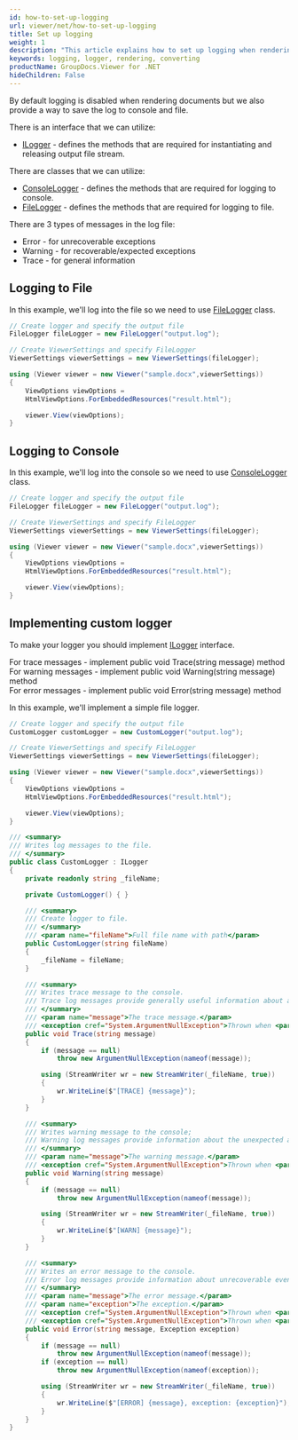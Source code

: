 ```yaml
---
id: how-to-set-up-logging
url: viewer/net/how-to-set-up-logging
title: Set up logging
weight: 1
description: "This article explains how to set up logging when rendering a document with GroupDocs.Viewer within your .NET applications."
keywords: logging, logger, rendering, converting
productName: GroupDocs.Viewer for .NET
hideChildren: False
---
```


By default logging is disabled when rendering documents but we also provide a way to save the log to console and file.

There is an interface that we can utilize:

* [ILogger](https://reference.groupdocs.com/net/viewer/groupdocs.viewer.logging/ilogger) - defines the methods that are required for instantiating and releasing output file stream.

There are classes that we can utilize:

* [ConsoleLogger](https://reference.groupdocs.com/net/viewer/groupdocs.viewer.logging/consolelogger) - defines the methods that are required for logging to console.
* [FileLogger](https://reference.groupdocs.com/net/viewer/groupdocs.viewer.logging/filelogger) - defines the methods that are required for logging to file.

There are 3 types of messages in the log file:

* Error - for unrecoverable exceptions
* Warning - for recoverable/expected exceptions
* Trace - for general information

## Logging to File

In this example, we'll log into the file so we need to use [FileLogger](https://reference.groupdocs.com/net/viewer/groupdocs.viewer.logging/filelogger) class.

```csharp
// Create logger and specify the output file
FileLogger fileLogger = new FileLogger("output.log");

// Create ViewerSettings and specify FileLogger
ViewerSettings viewerSettings = new ViewerSettings(fileLogger);

using (Viewer viewer = new Viewer("sample.docx",viewerSettings))
{
    ViewOptions viewOptions =
    HtmlViewOptions.ForEmbeddedResources("result.html");

    viewer.View(viewOptions);
}
```

## Logging to Console

In this example, we'll log into the console so we need to use [ConsoleLogger](https://reference.groupdocs.com/net/viewer/groupdocs.viewer.logging/consolelogger) class.

```csharp
// Create logger and specify the output file
FileLogger fileLogger = new FileLogger("output.log");

// Create ViewerSettings and specify FileLogger
ViewerSettings viewerSettings = new ViewerSettings(fileLogger);

using (Viewer viewer = new Viewer("sample.docx",viewerSettings))
{
    ViewOptions viewOptions =
    HtmlViewOptions.ForEmbeddedResources("result.html");

    viewer.View(viewOptions);
}
```

## Implementing custom logger

To make your logger you should implement [ILogger](https://reference.groupdocs.com/net/viewer/groupdocs.viewer.logging/ilogger) interface.

For trace messages - implement public void Trace(string message) method \
For warning messages - implement public void Warning(string message) method \
For error messages - implement public void Error(string message) method

In this example, we'll implement a simple file logger.

```csharp
// Create logger and specify the output file
CustomLogger customLogger = new CustomLogger("output.log");

// Create ViewerSettings and specify FileLogger
ViewerSettings viewerSettings = new ViewerSettings(fileLogger);

using (Viewer viewer = new Viewer("sample.docx",viewerSettings))
{
    ViewOptions viewOptions =
    HtmlViewOptions.ForEmbeddedResources("result.html");

    viewer.View(viewOptions);
}

/// <summary>
/// Writes log messages to the file.
/// </summary>
public class CustomLogger : ILogger
{
    private readonly string _fileName;

    private CustomLogger() { }

    /// <summary>
    /// Create logger to file.
    /// </summary>
    /// <param name="fileName">Full file name with path</param>
    public CustomLogger(string fileName)
    {
        _fileName = fileName;
    }

    /// <summary>
    /// Writes trace message to the console.
    /// Trace log messages provide generally useful information about application flow.
    /// </summary>
    /// <param name="message">The trace message.</param>
    /// <exception cref="System.ArgumentNullException">Thrown when <paramref name="message"/> is null.</exception>
    public void Trace(string message)
    {
        if (message == null)
            throw new ArgumentNullException(nameof(message));

        using (StreamWriter wr = new StreamWriter(_fileName, true))
        {
            wr.WriteLine($"[TRACE] {message}");
        }
    }

    /// <summary>
    /// Writes warning message to the console;
    /// Warning log messages provide information about the unexpected and recoverable event in application flow.
    /// </summary>
    /// <param name="message">The warning message.</param>
    /// <exception cref="System.ArgumentNullException">Thrown when <paramref name="message"/> is null.</exception>
    public void Warning(string message)
    {
        if (message == null)
            throw new ArgumentNullException(nameof(message));

        using (StreamWriter wr = new StreamWriter(_fileName, true))
        {
            wr.WriteLine($"[WARN] {message}");
        }
    }

    /// <summary>
    /// Writes an error message to the console.
    /// Error log messages provide information about unrecoverable events in application flow.
    /// </summary>
    /// <param name="message">The error message.</param>
    /// <param name="exception">The exception.</param>
    /// <exception cref="System.ArgumentNullException">Thrown when <paramref name="message"/> is null.</exception>
    /// <exception cref="System.ArgumentNullException">Thrown when <paramref name="exception"/> is null.</exception>
    public void Error(string message, Exception exception)
    {
        if (message == null)
            throw new ArgumentNullException(nameof(message));
        if (exception == null)
            throw new ArgumentNullException(nameof(exception));

        using (StreamWriter wr = new StreamWriter(_fileName, true))
        {
            wr.WriteLine($"[ERROR] {message}, exception: {exception}");
        }
    }
}
```
